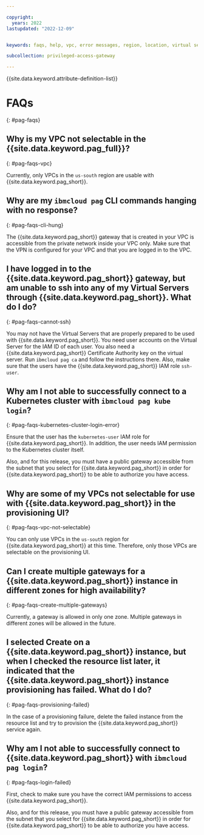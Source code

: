 ```yaml
---

copyright:
  years: 2022
lastupdated: "2022-12-09"


keywords: faqs, help, vpc, error messages, region, location, virtual servers, kubernetes, ssh, provisioning, high availability, PAG faqs

subcollection: privileged-access-gateway

---
```


{{site.data.keyword.attribute-definition-list}}

# FAQs
{: #pag-faqs}

## Why is my VPC not selectable in the {{site.data.keyword.pag_full}}?
{: #pag-faqs-vpc}

Currently, only VPCs in the `us-south` region are usable with {{site.data.keyword.pag_short}}.

## Why are my `ibmcloud pag` CLI commands hanging with no response?
{: #pag-faqs-cli-hung}

The {{site.data.keyword.pag_short}} gateway that is created in your VPC is accessible from the private network inside your VPC only. Make sure that the VPN is configured for your VPC and that you are logged in to the VPC.

## I have logged in to the {{site.data.keyword.pag_short}} gateway, but am unable to ssh into any of my Virtual Servers through {{site.data.keyword.pag_short}}. What do I do?
{: #pag-faqs-cannot-ssh}

You may not have the Virtual Servers that are properly prepared to be used with {{site.data.keyword.pag_short}}. You need user accounts on the Virtual Server for the IAM ID of each user. You also need a {{site.data.keyword.pag_short}} Certificate Authority key on the virtual server. Run `ibmcloud pag ca` and follow the instructions there. Also, make sure that the users have the {{site.data.keyword.pag_short}} IAM role `ssh-user`.

## Why am I not able to successfully connect to a Kubernetes cluster with `ibmcloud pag kube login`?
{: #pag-faqs-kubernetes-cluster-login-error}

Ensure that the user has the `kubernetes-user` IAM role for {{site.data.keyword.pag_short}}. In addition, the user needs IAM permission to the Kubernetes cluster itself.

Also, and for this release, you must have a public gateway accessible from the subnet that you select for {{site.data.keyword.pag_short}} in order for {{site.data.keyword.pag_short}} to be able to authorize you have access.

## Why are some of my VPCs not selectable for use with {{site.data.keyword.pag_short}} in the provisioning UI?
{: #pag-faqs-vpc-not-selectable}

You can only use VPCs in the `us-south` region for {{site.data.keyword.pag_short}} at this time. Therefore, only those VPCs are selectable on the provisioning UI.

## Can I create multiple gateways for a {{site.data.keyword.pag_short}} instance in different zones for high availability?
{: #pag-faqs-create-multiple-gateways}

Currently, a gateway is allowed in only one zone. Multiple gateways in different zones will be allowed in the future.

##  I selected Create on a {{site.data.keyword.pag_short}} instance, but when I checked the resource list later, it indicated that the {{site.data.keyword.pag_short}} instance provisioning has failed. What do I do?
{: #pag-faqs-provisioning-failed}

In the case of a provisioning failure, delete the failed instance from the resource list and try to provision the {{site.data.keyword.pag_short}} service again.

##  Why am I not able to successfully connect to {{site.data.keyword.pag_short}} with `ibmcloud pag login`?
{: #pag-faqs-login-failed}

First, check to make sure you have the correct IAM permissions to access {{site.data.keyword.pag_short}}.

Also, and for this release, you must have a public gateway accessible from the subnet that you select for {{site.data.keyword.pag_short}} in order for {{site.data.keyword.pag_short}} to be able to authorize you have access.
